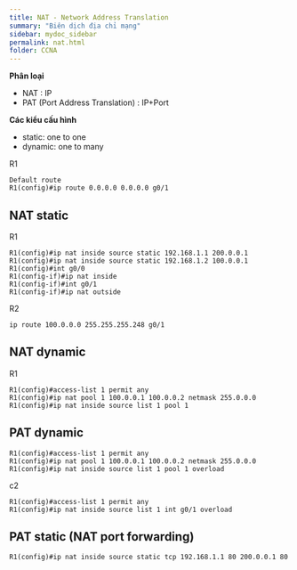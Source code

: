 ```yaml
---
title: NAT - Network Address Translation
summary: "Biên dịch địa chỉ mạng"
sidebar: mydoc_sidebar
permalink: nat.html
folder: CCNA
---
```


**Phân loại**
* NAT : IP
* PAT (Port Address Translation) : IP+Port

**Các kiểu cấu hình**
* static: one to one
* dynamic: one to many 


R1
```
Default route
R1(config)#ip route 0.0.0.0 0.0.0.0 g0/1
```
## NAT static

R1
```
R1(config)#ip nat inside source static 192.168.1.1 200.0.0.1
R1(config)#ip nat inside source static 192.168.1.2 100.0.0.1
R1(config)#int g0/0
R1(config-if)#ip nat inside
R1(config-if)#int g0/1
R1(config-if)#ip nat outside
```

R2
```
ip route 100.0.0.0 255.255.255.248 g0/1
```

## NAT dynamic

R1
```
R1(config)#access-list 1 permit any
R1(config)#ip nat pool 1 100.0.0.1 100.0.0.2 netmask 255.0.0.0
R1(config)#ip nat inside source list 1 pool 1
```

## PAT dynamic

```
R1(config)#access-list 1 permit any
R1(config)#ip nat pool 1 100.0.0.1 100.0.0.2 netmask 255.0.0.0
R1(config)#ip nat inside source list 1 pool 1 overload
```
c2
```
R1(config)#access-list 1 permit any
R1(config)#ip nat inside source list 1 int g0/1 overload
```

## PAT static (NAT port forwarding)

```
R1(config)#ip nat inside source static tcp 192.168.1.1 80 200.0.0.1 80
```

